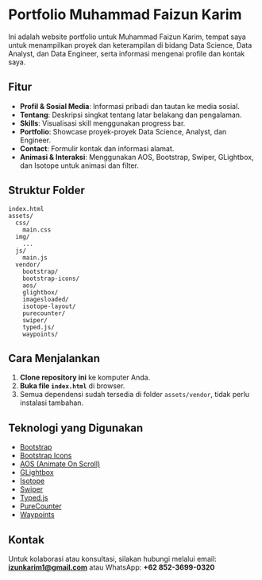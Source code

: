 # Portfolio Muhammad Faizun Karim

Ini adalah website portfolio untuk Muhammad Faizun Karim, tempat saya untuk menampilkan proyek dan keterampilan di bidang Data Science, Data Analyst, dan Data Engineer, serta informasi mengenai profile dan kontak saya.

## Fitur

- **Profil & Sosial Media**: Informasi pribadi dan tautan ke media sosial.
- **Tentang**: Deskripsi singkat tentang latar belakang dan pengalaman.
- **Skills**: Visualisasi skill menggunakan progress bar.
- **Portfolio**: Showcase proyek-proyek Data Science, Analyst, dan Engineer.
- **Contact**: Formulir kontak dan informasi alamat.
- **Animasi & Interaksi**: Menggunakan AOS, Bootstrap, Swiper, GLightbox, dan Isotope untuk animasi dan filter.

## Struktur Folder

```
index.html
assets/
  css/
    main.css
  img/
    ...
  js/
    main.js
  vendor/
    bootstrap/
    bootstrap-icons/
    aos/
    glightbox/
    imagesloaded/
    isotope-layout/
    purecounter/
    swiper/
    typed.js/
    waypoints/
```

## Cara Menjalankan

1. **Clone repository ini** ke komputer Anda.
2. **Buka file `index.html`** di browser.
3. Semua dependensi sudah tersedia di folder `assets/vendor`, tidak perlu instalasi tambahan.

## Teknologi yang Digunakan

- [Bootstrap](https://getbootstrap.com/)
- [Bootstrap Icons](https://icons.getbootstrap.com/)
- [AOS (Animate On Scroll)](https://michalsnik.github.io/aos/)
- [GLightbox](https://biati-digital.github.io/glightbox/)
- [Isotope](https://isotope.metafizzy.co/)
- [Swiper](https://swiperjs.com/)
- [Typed.js](https://mattboldt.com/demos/typed-js/)
- [PureCounter](https://github.com/sdushantha/PureCounter.js)
- [Waypoints](http://imakewebthings.com/waypoints/)

## Kontak

Untuk kolaborasi atau konsultasi, silakan hubungi melalui email: **izunkarim1@gmail.com** atau WhatsApp: **+62 852-3699-0320**

